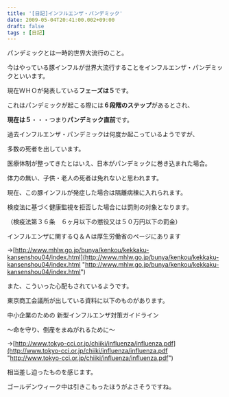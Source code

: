 ```yaml
---
title: '[日記]インフルエンザ・パンデミック'
date: 2009-05-04T20:41:00.002+09:00
draft: false
tags : [日記]
---
```


パンデミックとは一時的世界大流行のこと。  

今はやっている豚インフルが世界大流行することをインフルエンザ・パンデミックといいます。

  

  

現在ＷＨＯが発表している**フェーズは５**です。

これはパンデミックが起こる際には**６段階のステップ**があるとされ、

**現在は５**・・・つまり**パンデミック直前**です。

  

  

過去インフルエンザ・パンデミックは何度か起こっているようですが、

多数の死者を出しています。

医療体制が整ってきたとはいえ、日本がパンデミックに巻き込まれた場合。

体力の無い、子供・老人の死者は免れないと思われます。

  

  

現在、この豚インフルが発症した場合は隔離病棟に入れられます。

検疫法に基づく健康監視を拒否した場合には罰則の対象となります。

（検疫法第３６条　６ヶ月以下の懲役又は５０万円以下の罰金）

  

  

インフルエンザに関するＱ＆Ａは厚生労働省のページにあります

→[http://www.mhlw.go.jp/bunya/kenkou/kekkaku-kansenshou04/index.html](http://www.mhlw.go.jp/bunya/kenkou/kekkaku-kansenshou04/index.html "http://www.mhlw.go.jp/bunya/kenkou/kekkaku-kansenshou04/index.html")

  

  

また、こういった心配もされているようです。

東京商工会議所が出している資料に以下のものがあります。

  

中小企業のための 新型インフルエンザ対策ガイドライン 

〜命を守り、倒産をまぬがれるために〜

→[http://www.tokyo-cci.or.jp/chiiki/influenza/influenza.pdf](http://www.tokyo-cci.or.jp/chiiki/influenza/influenza.pdf "http://www.tokyo-cci.or.jp/chiiki/influenza/influenza.pdf")

  

相当差し迫ったものを感じます。

ゴールデンウィーク中は引きこもったほうがよさそうですね。